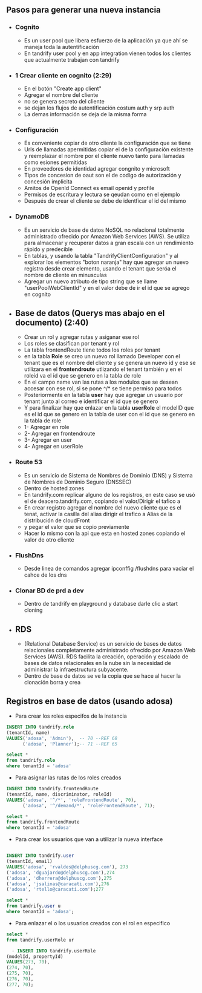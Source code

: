 ## Pasos para generar una nueva instancia

- ### Cognito
  - Es un user pool que libera esfuerzo de la aplicación ya que ahí se maneja toda la autentificación 
  - En tandrify user pool y en app integration vienen todos los clientes que actualmente trabajan con tandrify
- ### 1 Crear cliente en cognito (2:29)
  - En el botón "Create app client"
  - Agregar el nombre del cliente
  - no se genera secreto del cliente
  - se dejan los flujos de autentificación costum auth y srp auth
  - La demas información se deja de la misma forma
- ### Configuración 
  - Es conveniente copiar de otro cliente la configuración que se tiene
  - Urls de llamadas apermitidas copiar el de la configuración existente y reemplazar el nombre por el cliente nuevo tanto para llamadas como esiones permitidas
  - En proveedores de identidad agregar congnito y microsoft
  - Tipos de concesion de oaut son el de codigo de autorización y concesión implicita
  - Amitos de OpenId Connect es email openid y profile 
  - Permisos de escritura y lectura se qeudan como en el ejemplo
  - Después de crear el cliente se debe de identficar el id del mismo
- ### DynamoDB
  - Es un servicio de base de datos NoSQL no relacional totalmente administrado ofrecido por Amazon Web Services (AWS). Se utiliza para almacenar y recuperar datos a gran escala con un rendimiento rápido y predecible
  - En tablas, y usando la tabla "TandrifyClientConfiguration" y al explorar los elementos "boton naranja" hay que agregar un nuevo registro desde crear elemento, usando el tenant que seróa el nombre de cliente en minusculas
  - Agregar un nuevo atributo de tipo string que se llame "userPoolWebClientId" y en el valor debe de ir el id que se agrego en cognito
- ## Base de datos (Querys mas abajo en el documento) (2:40)
  - Crear un rol y agregar rutas y asiganar ese rol
  - Los roles se clasifican por tenant y rol
  - La tabla frontendRoute tiene todos los roles por tenant
  - en la tabla **Role** se creo un nuevo rol llamado Developer con el tenant que es el nombre del cliente y se genera un nuevo id y ese se utilizara en el **frontendroute** utlizando el tenant también y en el roleid va el id que se genero en la tabla de role
  - En el campo name van las rutas a los modulos que se desean accesar con ese rol, si se pone ^/* se tiene permiso para todos
  - Posteriormente en la tabla **user** hay que agregar un usuario por tenant junto al correo e identificar el id que se genero 
  - Y para finalizar hay que enlazar en la tabla **userRole** el modelID que es el id que se genero en la tabla de user con el id que se genero en la tabla de role
  - 1- Agregar en role
  - 2- Agregar en frontendroute
  - 3- Agregar en user 
  - 4- Agregar en userRole
- ### Route 53
  - Es un servicio de Sistema de Nombres de Dominio (DNS) y Sistema de Nombres de Dominio Seguro (DNSSEC)
  - Dentro de hosted zones
  - En tandrify.com replicar alguno de los registros, en este caso se usó el de deacero.tandrify.com, copiando el valor/Dirigir el tafico a
  - En crear registro agregar el nombre del nuevo cliente que es el tenat, activar la casilla del alias dirigir el trafico a Alias de la distribución de cloudFront
  - y pegar el valor que se copio previamente
  - Hacer lo mismo con la api que esta en hosted zones copiando el valor de otro cliente
- ### FlushDns
  - Desde linea de comandos agregar ipconffig /flushdns para vaciar el cahce de los dns
- ### Clonar BD de prd a dev
  - Dentro de tandrify en playground y database darle clic a start cloning
- ## RDS
  - (Relational Database Service) es un servicio de bases de datos relacionales completamente administrado ofrecido por Amazon Web Services (AWS). RDS facilita la creación, operación y escalado de bases de datos relacionales en la nube sin la necesidad de administrar la infraestructura subyacente.
  - Dentro de base de datos se ve la copia que se hace al hacer la clonación borra y crea

## Registros en base de datos (usando adosa)

- Para crear los roles especifos de la instancia
```sql
INSERT INTO tandrify.role
(tenantId, name)
VALUES('adosa', 'Admin'),  -- 70 --REF 68
	  ('adosa', 'Planner');-- 71 --REF 65

select *
from tandrify.role 
where tenantId = 'adosa'
```
- Para asignar las rutas de los roles creados
```sql
INSERT INTO tandrify.frontendRoute
(tenantId, name, discriminator, roleId)
VALUES('adosa', '^/*', 'roleFrontendRoute', 70),
	  ('adosa', '^/demand/*', 'roleFrontendRoute', 71);

select *
from tandrify.frontendRoute
where tenantId = 'adosa'
```
- Para crear los usuarios que van a utilizar la nueva interface
```sql

INSERT INTO tandrify.user
(tenantId, email)
VALUES('adosa', 'rvaldes@delphuscg.com'), 273
('adosa', 'dguajardo@delphuscg.com'),274
('adosa', 'dherrera@delphuscg.com'),275
('adosa', 'jsalinas@caracati.com'),276
('adosa', 'rtello@caracati.com');277

select *
from tandrify.user u 
where tenantId = 'adosa';
```
- Para enlazar el o los usuarios creados con el rol en especifico
```sql
select *
from tandrify.userRole ur 

  - INSERT INTO tandrify.userRole
(modelId, propertyId)
VALUES(273, 70),
(274, 70),
(275, 70),
(276, 70),
(277, 70);
```


